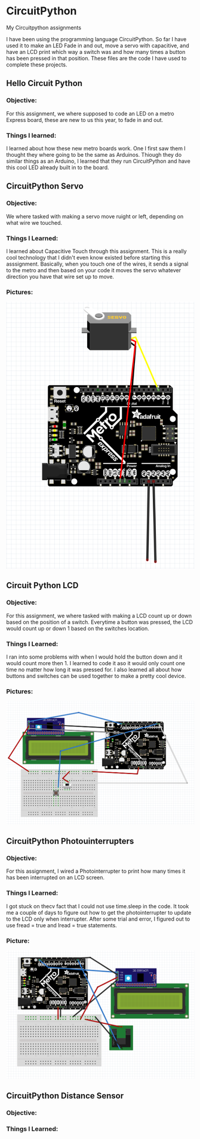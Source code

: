 # CircuitPython
My Circuitpython assignments

I have been using the programming language CircuitPython. So far I have used it to make an 
LED Fade in and out, move a servo with capacitive, and have an LCD print which way a switch 
was and how many times a button has been pressed in that position. These files are the code
 I have used to complete these projects. 


## Hello Circuit Python
  ### Objective:
   For this assignment, we where supposed to code an LED on a metro Express board, these are new to us this year, to fade in and out. 
  ### Things I learned: 
  I learned about how these new metro boards work. One I first saw them I thought they where going to be the same as Arduinos. Thiough they do similar things as an Arduino, I learned that they run CircuitPython and have this cool LED already built in to the board.
  
## CircuitPython Servo 
  ### Objective: 
   We where tasked with making a servo move ruight or left, depending on what wire we touched.
  ### Things I Learned: 
   I learned about Capacitive Touch through this assignment. This is a really cool technology that I didn't even know existed before starting this asssignment. Basically, when you touch one of the wires, it sends a signal to the metro and then based on your code it moves the servo whatever direction you have that wire set up to move.
   ### Pictures:
   ![GitHub Octocat](Media/CircuitPythonServoFritzing.PNG)
  
## Circuit Python LCD
  ### Objective:
  For this assignment, we where tasked with making a LCD count up or down based on the position of a switch. Everytime a button was pressed, the LCD would count up or down 1 based on the switches location.
  ### Things I Learned:
  I ran into some problems with when I would hold the button down and it would count more then 1. I learned to code it aso it would only count one time no matter how long it was pressed for. I also learned all about how buttons and switches can be used together to make a pretty cool device.
  ### Pictures:
   ![GitHub Octocat](Media/LCDFritzing.PNG)
  
## CircuitPython Photouinterrupters
  ### Objective: 
  For this assignment, I wired a Photointerrupter to print how many times it has been interrupted on an LCD screen.
  
  ### Things I Learned: 
  I got stuck on thecv fact that I could not use time.sleep in the code. It took me a couple of days to figure out how to get the photointerrupter to update to the LCD only when interrupter. After some trial and error, I figured out to use fread = true and lread = true statements. 
  ### Picture:
  ![GitHub Octocat](Media/PhotoFritz.PNG)
  
## CircuitPython Distance Sensor
  ### Objective:
  
  ### Things I Learned:
  

